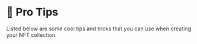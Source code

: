 # 🌟 Pro Tips

Listed below are some cool tips and tricks that you can use when creating your NFT collection.
